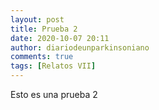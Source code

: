 ```yaml
---
layout: post
title: Prueba 2
date: 2020-10-07 20:11
author: diariodeunparkinsoniano
comments: true
tags: [Relatos VII]
---
```


Esto es una prueba 2
